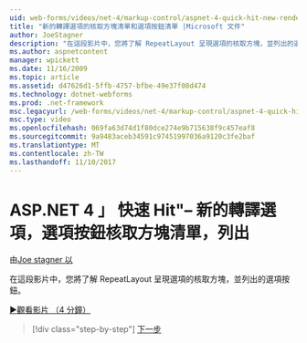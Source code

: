 ```yaml
---
uid: web-forms/videos/net-4/markup-control/aspnet-4-quick-hit-new-rendering-option-for-check-box-lists-and-radio-button-lists
title: "新的轉譯選項的核取方塊清單和選項按鈕清單 |Microsoft 文件"
author: JoeStagner
description: "在這段影片中，您將了解 RepeatLayout 呈現選項的核取方塊，並列出的選項按鈕。"
ms.author: aspnetcontent
manager: wpickett
ms.date: 11/16/2009
ms.topic: article
ms.assetid: d47626d1-5ffb-4757-bfbe-49e37f08d474
ms.technology: dotnet-webforms
ms.prod: .net-framework
msc.legacyurl: /web-forms/videos/net-4/markup-control/aspnet-4-quick-hit-new-rendering-option-for-check-box-lists-and-radio-button-lists
msc.type: video
ms.openlocfilehash: 069fa63d74d1f80dce274e9b715638f9c457eaf8
ms.sourcegitcommit: 9a9483aceb34591c97451997036a9120c3fe2baf
ms.translationtype: MT
ms.contentlocale: zh-TW
ms.lasthandoff: 11/10/2017
---
```

<a name="aspnet-4-quick-hit--new-rendering-option-for-check-box-lists-and-radio-button-lists"></a>ASP.NET 4 」 快速 Hit"– 新的轉譯選項，選項按鈕核取方塊清單，列出
====================
由[Joe stagner 以](https://github.com/JoeStagner)

在這段影片中，您將了解 RepeatLayout 呈現選項的核取方塊，並列出的選項按鈕。 

[&#9654;觀看影片 （4 分鐘）](https://channel9.msdn.com/Blogs/ASP-NET-Site-Videos/aspnet-4-quick-hit-new-rendering-option-for-check-box-lists-and-radio-button-lists)

>[!div class="step-by-step"]
[下一步](aspnet-4-quick-hit-table-free-templated-controls.md)
